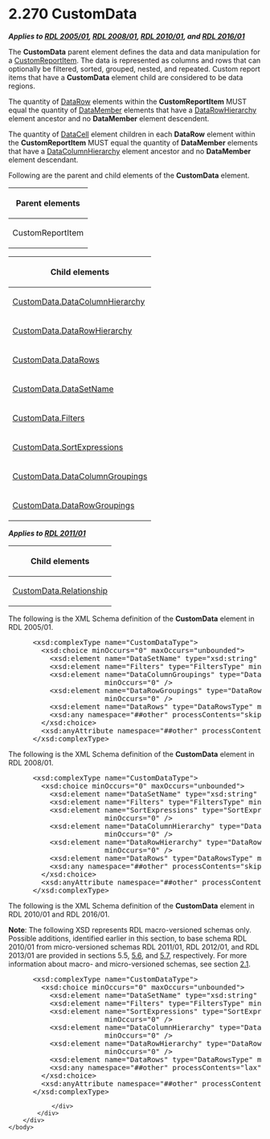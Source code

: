 <html dir="LTR" xmlns:mshelp="http://msdn.microsoft.com/mshelp" xmlns:ddue="http://ddue.schemas.microsoft.com/authoring/2003/5" xmlns:xlink="http://www.w3.org/1999/xlink" xmlns:tool="http://www.microsoft.com/tooltip">
    <head>
        <meta http-equiv="Content-Type" content="text/html; CHARSET=utf-8"></meta>
        <meta name="save" content="history"></meta>
        <title>2.270 CustomData</title>
        <xml>
            <mshelp:toctitle title="2.270 CustomData"></mshelp:toctitle>
            <mshelp:rltitle title="[MS-RDL]: CustomData"></mshelp:rltitle>
            <mshelp:keyword index="A" term="7c5c39bd-6a38-4d28-805b-63959242c268"></mshelp:keyword>
            <mshelp:attr name="DCSext.ContentType" value="open specification"></mshelp:attr>
            <mshelp:attr name="AssetID" value="7c5c39bd-6a38-4d28-805b-63959242c268"></mshelp:attr>
            <mshelp:attr name="TopicType" value="kbRef"></mshelp:attr>
            <mshelp:attr name="DCSext.Title" value="[MS-RDL]: CustomData" />
        </xml>
    </head>
    <body>
        <div id="header">
            <h1 class="heading">2.270 CustomData</h1>
        </div>
        <div id="mainSection">
            <div id="mainBody">
                <div id="allHistory" class="saveHistory"></div>
                <div id="sectionSection0" class="section" name="collapseableSection">
                    

<p><b><i>Applies to </i></b><a href="3ebe2912-4958-4832-b391-cad1f5e13338.htm"><b><i>RDL 2005/01</i></b></a><b><i>,
</i></b><a href="1e855f94-4617-47e4-b89e-0856c6cb420f.htm"><b><i>RDL 2008/01</i></b></a><b><i>,
</i></b><a href="3428e690-a348-4ec7-8a6a-8efb42d2cdee.htm"><b><i>RDL 2010/01</i></b></a><b><i>,
and </i></b><a href="52ce3983-2bfc-4e72-9359-42aaf5fe4509.htm"><b><i>RDL 2016/01</i></b></a></p>

<p>The <b>CustomData</b> parent element defines the data and
data manipulation for a <a href="6bb7b35c-e517-4444-a96b-9f2ccdd1a642.htm">CustomReportItem</a>.
The data is represented as columns and rows that can optionally be filtered,
sorted, grouped, nested, and repeated. Custom report items that have a <b>CustomData</b>
element child are considered to be data regions.</p>

<p>The quantity of <a href="e594b317-1358-4af1-b555-a153daf8fc72.htm">DataRow</a> elements within
the <b>CustomReportItem</b> MUST equal the quantity of <a href="f2f4d9bc-64dc-47dd-9515-c3f4e610af44.htm">DataMember</a> elements that
have a <a href="809153e0-642a-45a2-b3ae-5c17c5cd03d1.htm">DataRowHierarchy</a>
element ancestor and no <b>DataMember</b> element descendent. </p>

<p>The quantity of <a href="8d4f08f4-2da6-4829-8d90-9bf11e042c94.htm">DataCell</a> element children
in each <b>DataRow</b> element within the <b>CustomReportItem</b> MUST equal
the quantity of <b>DataMember</b> elements that have a <a href="b07a8118-c24f-4e21-bc8b-9640d40efa1e.htm">DataColumnHierarchy</a>
element ancestor and no <b>DataMember</b> element descendant.</p>

<p>Following are the parent and child elements of the <b>CustomData</b>
element.</p>

<table>
 <thead>
  <tr>
   <th>
   <p>Parent elements</p>
   </th>
  </tr>
 </thead>
 <tr>
  <td>
  <p>CustomReportItem</p>
  </td>
 </tr>
</table>

<p> </p>

<table>
 <thead>
  <tr>
   <th>
   <p>Child elements</p>
   </th>
  </tr>
 </thead>
 <tr>
  <td>
  <p><a href="63745f18-88b8-4a32-82e9-f223c7d0874b.htm">CustomData.DataColumnHierarchy</a></p>
  </td>
 </tr>
 <tr>
  <td>
  <p><a href="7d235654-d067-40c1-91ab-ca3424664bb2.htm">CustomData.DataRowHierarchy</a></p>
  </td>
 </tr>
 <tr>
  <td>
  <p><a href="d02bc8bc-5964-4d8c-9a48-f3c7eee7f1fb.htm">CustomData.DataRows</a></p>
  </td>
 </tr>
 <tr>
  <td>
  <p><a href="ca190454-b5be-4b54-a387-bdef51f65ce3.htm">CustomData.DataSetName</a></p>
  </td>
 </tr>
 <tr>
  <td>
  <p><a href="5ed3b5ad-91a1-4b6f-ab1c-e45cf03e1f9a.htm">CustomData.Filters</a></p>
  </td>
 </tr>
 <tr>
  <td>
  <p><a href="9c0b9de5-107f-44f3-9bf7-a8be5116f1f3.htm">CustomData.SortExpressions</a></p>
  </td>
 </tr>
 <tr>
  <td>
  <p><a href="0d800728-6ac2-42b4-91e5-893387643987.htm">CustomData.DataColumnGroupings</a></p>
  </td>
 </tr>
 <tr>
  <td>
  <p><a href="d0edb186-1af0-4c87-af08-ffee51ac9649.htm">CustomData.DataRowGroupings</a></p>
  </td>
 </tr>
</table>

<p><b><i>Applies to </i></b><a href="bf2bab1a-b608-4bcc-b718-1cc1baa9579c.htm"><b><i>RDL 2011/01</i></b></a></p>

<table>
 <thead>
  <tr>
   <th>
   <p>Child elements</p>
   </th>
  </tr>
 </thead>
 <tr>
  <td>
  <p><a href="b7d6a217-7bb7-419a-b374-b2c3d08437df.htm">CustomData.Relationship</a></p>
  </td>
 </tr>
</table>

<p>The following is the XML Schema definition of the <b>CustomData</b>
element in RDL 2005/01.</p>

<dl>
<dd>
<div><pre> &lt;xsd:complexType name=&quot;CustomDataType&quot;&gt;
   &lt;xsd:choice minOccurs=&quot;0&quot; maxOccurs=&quot;unbounded&quot;&gt;
     &lt;xsd:element name=&quot;DataSetName&quot; type=&quot;xsd:string&quot; /&gt;
     &lt;xsd:element name=&quot;Filters&quot; type=&quot;FiltersType&quot; minOccurs=&quot;0&quot; /&gt;
     &lt;xsd:element name=&quot;DataColumnGroupings&quot; type=&quot;DataColumnGroupingsType&quot; 
                  minOccurs=&quot;0&quot; /&gt;
     &lt;xsd:element name=&quot;DataRowGroupings&quot; type=&quot;DataRowGroupingsType&quot; 
                  minOccurs=&quot;0&quot; /&gt;
     &lt;xsd:element name=&quot;DataRows&quot; type=&quot;DataRowsType&quot; minOccurs=&quot;0&quot; /&gt;
     &lt;xsd:any namespace=&quot;##other&quot; processContents=&quot;skip&quot;/&gt;
   &lt;/xsd:choice&gt;
   &lt;xsd:anyAttribute namespace=&quot;##other&quot; processContents=&quot;skip&quot; /&gt;
 &lt;/xsd:complexType&gt;
</pre></div>
</dd></dl>

<p>The following is the XML Schema definition of the <b>CustomData</b>
element in RDL 2008/01.</p>

<dl>
<dd>
<div><pre> &lt;xsd:complexType name=&quot;CustomDataType&quot;&gt;
   &lt;xsd:choice minOccurs=&quot;0&quot; maxOccurs=&quot;unbounded&quot;&gt;
     &lt;xsd:element name=&quot;DataSetName&quot; type=&quot;xsd:string&quot; /&gt;
     &lt;xsd:element name=&quot;Filters&quot; type=&quot;FiltersType&quot; minOccurs=&quot;0&quot; /&gt;
     &lt;xsd:element name=&quot;SortExpressions&quot; type=&quot;SortExpressionsType&quot; 
                  minOccurs=&quot;0&quot; /&gt;
     &lt;xsd:element name=&quot;DataColumnHierarchy&quot; type=&quot;DataColumnHierarchyType&quot; 
                  minOccurs=&quot;0&quot; /&gt;
     &lt;xsd:element name=&quot;DataRowHierarchy&quot; type=&quot;DataRowHierarchyType&quot; 
                  minOccurs=&quot;0&quot; /&gt;
     &lt;xsd:element name=&quot;DataRows&quot; type=&quot;DataRowsType&quot; minOccurs=&quot;0&quot; /&gt;
     &lt;xsd:any namespace=&quot;##other&quot; processContents=&quot;skip&quot; /&gt;
   &lt;/xsd:choice&gt;
   &lt;xsd:anyAttribute namespace=&quot;##other&quot; processContents=&quot;skip&quot; /&gt;
 &lt;/xsd:complexType&gt;
</pre></div>
</dd></dl>

<p>The following is the XML Schema definition of the <b>CustomData</b>
element in RDL 2010/01 and RDL 2016/01.</p>

<p><b>Note</b>: The following XSD represents RDL
macro-versioned schemas only. Possible additions, identified earlier in this
section, to base schema RDL 2010/01 from micro-versioned schemas RDL 2011/01,
RDL 2012/01, and RDL 2013/01 are provided in sections 5.5, <a href="f165fb82-3c5a-4369-961c-128de233638c.htm">5.6</a>, and <a href="c5c219b8-4b13-4c49-9c86-6a07aab39823.htm">5.7</a>, respectively. For
more information about macro- and micro-versioned schemas, see section <a href="ae14822f-9553-45f1-bacc-c0a1cbb484fb.htm">2.1</a>.</p>

<dl>
<dd>
<div><pre> &lt;xsd:complexType name=&quot;CustomDataType&quot;&gt;
   &lt;xsd:choice minOccurs=&quot;0&quot; maxOccurs=&quot;unbounded&quot;&gt;
     &lt;xsd:element name=&quot;DataSetName&quot; type=&quot;xsd:string&quot; /&gt;
     &lt;xsd:element name=&quot;Filters&quot; type=&quot;FiltersType&quot; minOccurs=&quot;0&quot; /&gt;
     &lt;xsd:element name=&quot;SortExpressions&quot; type=&quot;SortExpressionsType&quot; 
                  minOccurs=&quot;0&quot; /&gt;
     &lt;xsd:element name=&quot;DataColumnHierarchy&quot; type=&quot;DataColumnHierarchyType&quot; 
                  minOccurs=&quot;0&quot; /&gt;
     &lt;xsd:element name=&quot;DataRowHierarchy&quot; type=&quot;DataRowHierarchyType&quot; 
                  minOccurs=&quot;0&quot; /&gt;
     &lt;xsd:element name=&quot;DataRows&quot; type=&quot;DataRowsType&quot; minOccurs=&quot;0&quot; /&gt;
     &lt;xsd:any namespace=&quot;##other&quot; processContents=&quot;lax&quot; /&gt;
   &lt;/xsd:choice&gt;
   &lt;xsd:anyAttribute namespace=&quot;##other&quot; processContents=&quot;lax&quot; /&gt;
 &lt;/xsd:complexType&gt;
</pre></div>
</dd></dl>


                </div>
            </div>
        </div>
    </body>
</html>